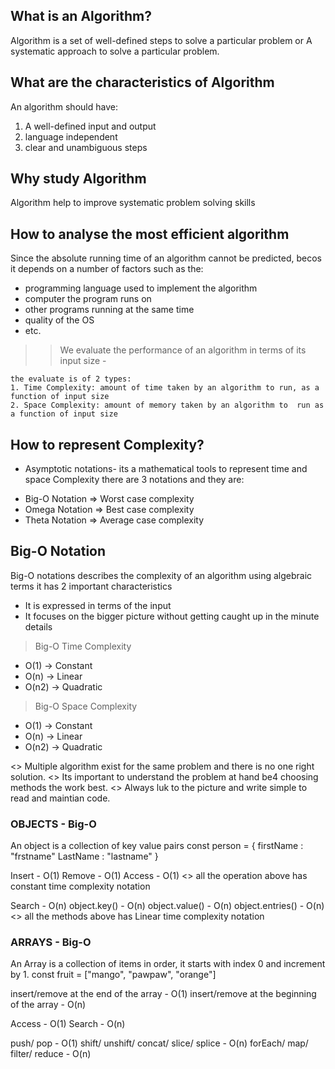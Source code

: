## What is an Algorithm?

Algorithm is a set of well-defined steps to solve a particular problem or
A systematic approach to solve a particular problem.

## What are the characteristics of Algorithm

An algorithm should have:

1. A well-defined input and output
2. language independent
3. clear and unambiguous steps

## Why study Algorithm

Algorithm help to improve systematic problem solving skills

## How to analyse the most efficient algorithm

Since the absolute running time of an algorithm cannot be predicted, becos it depends on a number of factors
such as the:

- programming language used to implement the algorithm
- computer the program runs on
- other programs running at the same time
- quality of the OS
- etc.

> > We evaluate the performance of an algorithm in terms of its input size -

    the evaluate is of 2 types:
    1. Time Complexity: amount of time taken by an algorithm to run, as a function of input size
    2. Space Complexity: amount of memory taken by an algorithm to  run as a function of input size

## How to represent Complexity?

- Asymptotic notations- its a mathematical tools to represent time and space Complexity
  there are 3 notations and they are:

* Big-O Notation => Worst case complexity
* Omega Notation => Best case complexity
* Theta Notation => Average case complexity

## Big-O Notation

Big-O notations describes the complexity of an algorithm using algebraic terms
it has 2 important characteristics

- It is expressed in terms of the input
- It focuses on the bigger picture without getting caught up in the minute details

> Big-O Time Complexity

- O(1) -> Constant
- O(n) -> Linear
- O(n2) -> Quadratic

> Big-O Space Complexity

- O(1) -> Constant
- O(n) -> Linear
- O(n2) -> Quadratic

<> Multiple algorithm exist for the same problem and there is no one right solution.
<> Its important to understand the problem at hand be4 choosing methods the work best.
<> Always luk to the picture and write simple to read and maintian code.

### OBJECTS - Big-O

An object is a collection of key value pairs
const person = {
firstName : "frstname"
LastName : "lastname"
}

Insert - O(1)
Remove - O(1)
Access - O(1)
<> all the operation above has constant time complexity notation

Search - O(n)
object.key() - O(n)
object.value() - O(n)
object.entries() - O(n)
<> all the methods above has Linear time complexity notation

### ARRAYS - Big-O

An Array is a collection of items in order, it starts with index 0 and increment by 1.
const fruit = ["mango", "pawpaw", "orange"]

insert/remove at the end of the array - O(1)
insert/remove at the beginning of the array - O(n)

Access - O(1)
Search - O(n)

push/ pop - O(1)
shift/ unshift/ concat/ slice/ splice - O(n)
forEach/ map/ filter/ reduce - O(n)
